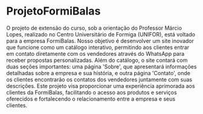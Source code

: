 # ProjetoFormiBalas

O projeto de extensão do curso, sob a orientação do Professor Márcio Lopes, realizado no Centro Universitário de Formiga (UNIFOR), está voltado para a empresa FormiBalas. Nosso objetivo é desenvolver um site inovador que funcione como um catálogo interativo, permitindo aos clientes entrar em contato diretamente com os vendedores através do WhatsApp para receber propostas personalizadas. Além do catálogo, o site contará com duas seções importantes: uma página 'Sobre', que apresentará informações detalhadas sobre a empresa e sua história, e outra página 'Contato', onde os clientes encontrarão os contatos dos vendedores juntamente com suas descrições. Este projeto visa proporcionar uma experiência aprimorada aos clientes da FormiBalas, facilitando o acesso aos produtos e serviços oferecidos e fortalecendo o relacionamento entre a empresa e seus clientes.

